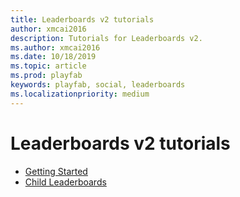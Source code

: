 ```yaml
---
title: Leaderboards v2 tutorials
author: xmcai2016
description: Tutorials for Leaderboards v2.
ms.author: xmcai2016
ms.date: 10/18/2019
ms.topic: article
ms.prod: playfab
keywords: playfab, social, leaderboards
ms.localizationpriority: medium
---
```


# Leaderboards v2 tutorials
- [Getting Started](getting-started.md)
- [Child Leaderboards](child-leaderboards.md)